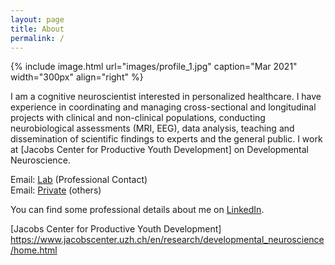 ```yaml
---
layout: page
title: About
permalink: /
---
```


{% include image.html url="images/profile_1.jpg" caption="Mar 2021" width="300px" align="right" %}

I am a cognitive neuroscientist interested in personalized healthcare. I have experience in coordinating and managing cross-sectional and longitudinal projects with clinical and non-clinical populations, conducting neurobiological assessments (MRI, EEG), data analysis, teaching and dissemination of scientific findings to experts and the general public. I work at [Jacobs Center for Productive Youth Development] on Developmental Neuroscience.

Email: [Lab] (Professional Contact) <br />
Email: [Private] (others)

You can find some professional details about me on [LinkedIn].

[LinkedIn]: https://www.linkedin.com/in/lynnfehlbaum/
[Lab]: mailto:lynnfehlbaum@uzh.ch
[Private]: mailto:lynnfehlbaum@gmail.com
[Jacobs Center for Productive Youth Development] https://www.jacobscenter.uzh.ch/en/research/developmental_neuroscience/home.html
